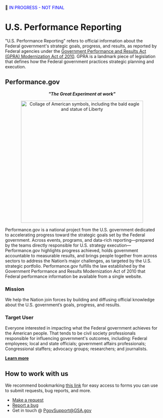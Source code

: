 :construction: <span style="color:blue">IN PROGRESS - NOT FINAL</span>

# U.S. Performance Reporting
"U.S. Performance Reporting" refers to official information about the Federal government's strategic goals, progress, and results, as reported by Federal agencies under the [Government Performance and Results Act (GPRA) Modernization Act of 2010](https://github.com/GSA/US-performance-reporting). GPRA is a landmark piece of legislation that defines how the Federal government practices strategic planning and execution.

## Performance.gov
<p align="center" style="font-style: italic;">
<strong>"The Great Experiment at work"</strong>
</p>
<p align="center">
<img src="https://assets.performance.gov/US-performance-reporting/pgov-collage.png"
     alt="Collage of American symbols, including the bald eagle and statue of Liberty"
     style="width: 400px; height: auto;" />
     </p>

Performance.gov is a national project from the U.S. government dedicated to accelerating progress toward the strategic goals set by the Federal government. Across events, programs, and data-rich reporting—prepared by the teams directly responsible for U.S. strategy execution—Performance.gov highlights progress achieved, holds government accountable to measurable results, and brings people together from across sectors to address the Nation’s major challenges, as targeted by the U.S. strategic portfolio. Performance.gov fulfills the law established by the Government Performance and Results Modernization Act of 2010 that Federal performance information be available from a single website.

### Mission

We help the Nation join forces by building and diffusing official knowledge about the U.S. government’s goals, progress, and results.

### Target User
Everyone interested in impacting what the Federal government achieves for the American people. That tends to be civil society professionals responsible for influencing government's outcomes, including: Federal employees; local and state officials; government affairs professionals; Congressional staffers; advocacy groups; researchers; and journalists.

**[Learn more](https://github.com/GSA/US-performance-reporting/wiki)**

## How to work with us
We recommend bookmarking [this link](https://github.com/GSA/US-performance-reporting/issues/new/choose) for easy access to forms you can use to submit requests, bug reports, and more.
* [Make a request](https://github.com/GSA/US-performance-reporting/issues/new?assignees=metzgr&labels=new&template=request.yaml&title=%5BRequest%5D%3A+)
* [Report a bug](https://github.com/GSA/US-performance-reporting/issues/new?assignees=metzgr%2Cryanwoldatwork&labels=bug%2Ctriage&template=bug_report.yaml&title=%5BBug%5D%3A+)
* Get in touch @ PgovSupport@GSA.gov
